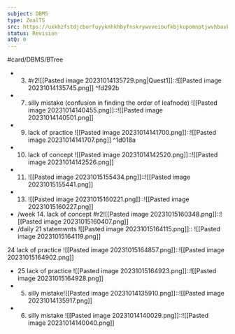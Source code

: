 ```yaml
---
subject: DBMS
type: ZealTS
src: https://uxkhzfstdjcborfuyyknhkhbyfnskrywvveioufkbjkupomnptjwvhbavkysuhi.vercel.app/solution.html?testId=631efedfa733d3d3b8fe44e3&test_id=24
status: Revision
atQ: 0
---
```

#card/DBMS/BTree

- 3. #r2![[Pasted image 20231014135729.png|Quest1]]::![[Pasted image 20231014135745.png]] <!--SR:!2024-01-30,59,310-->
 ^fd292b
- 7. silly  mistake (confusion in finding the order of leafnode) ![[Pasted image 20231014140455.png]]::![[Pasted image 20231014140501.png]] <!--SR:!2024-01-17,46,290-->
- 9. lack of practice ![[Pasted image 20231014141700.png]]::![[Pasted image 20231014141707.png]] ^1d018a <!--SR:!2024-03-22,105,290-->
- 10. lack of concept ![[Pasted image 20231014142520.png]]::![[Pasted image 20231014142526.png]] <!--SR:!2024-02-22,82,290-->
- 11. ![[Pasted image 20231015155434.png]]::![[Pasted image 20231015155441.png]] <!--SR:!2024-01-19,48,290-->
 - 13. ![[Pasted image 20231015160221.png]]::![[Pasted image 20231015160227.png]] <!--SR:!2023-11-01,4,270-->
- /week 14. lack of concept #r2![[Pasted image 20231015160348.png]]::![[Pasted image 20231015160407.png]] <!--SR:!2023-12-29,38,298-->
- /daily 21 statemwnts ![[Pasted image 20231015164115.png]]:: ![[Pasted image 20231015164119.png]] <!--SR:!2023-12-28,20,285-->

24 lack of practice ![[Pasted image 20231015164857.png]]::![[Pasted image 20231015164902.png]] <!--SR:!2024-04-14,114,305-->
- 25 lack of practice ![[Pasted image 20231015164923.png]]::![[Pasted image 20231015164928.png]] <!--SR:!2023-12-24,42,290-->
- 5. silly mistake![[Pasted image 20231014135910.png]]::![[Pasted image 20231014135917.png]] <!--SR:!2024-01-26,55,310-->
- 6. silly mistake ![[Pasted image 20231014140029.png]]::![[Pasted image 20231014140040.png]] <!--SR:!2024-01-28,68,310-->

